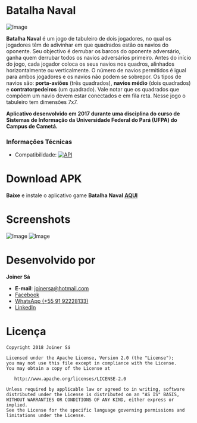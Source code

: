 # Batalha Naval
![Image]()

**Batalha Naval** é um jogo de tabuleiro de dois jogadores, no qual os jogadores têm de adivinhar em que quadrados estão os navios do oponente. Seu objectivo é derrubar os barcos do oponente adversário, ganha quem derrubar todos os navios adversários primeiro. Antes do início do jogo, cada jogador coloca os seus navios nos quadros, alinhados horizontalmente ou verticalmente. O número de navios permitidos é igual para ambos jogadores e os navios não podem se sobrepor.
Os tipos de navios são: **porta-aviões** (três quadrados), **navios médio** (dois quadrados) e **contratorpedeiros** (um quadrado). Vale notar que os quadrados que compõem um navio devem estar conectados e em fila reta. Nesse jogo o tabuleiro tem dimensões 7x7.

**Aplicativo desenvolvido em 2017 durante uma disciplina do curso de Sistemas de Informação da Universidade Federal do Pará (UFPA) do Campus de Cametá.**

### Informações Técnicas
- Compatibilidade: [![API](https://img.shields.io/badge/API-15%2B-green.svg?style=flat)](https://android-arsenal.com/api?level=14)

# Download APK
**Baixe** e instale o aplicativo game **Batalha Naval** **[AQUI]()**

# Screenshots
![Image]()
![Image]()

# Desenvolvido por
   **Joiner Sá**

* **E-mail**: <joinersa@hotmail.com>
* [Facebook](https://www.facebook.com/joiner.sa)
* [WhatsApp (+55 91 92228133)](https://api.whatsapp.com/send?phone=+559192228133)
* [LinkedIn](https://www.linkedin.com/in/joiner-s%C3%A1-367342b7/)

# Licença

    Copyright 2018 Joiner Sá

    Licensed under the Apache License, Version 2.0 (the "License");
    you may not use this file except in compliance with the License.
    You may obtain a copy of the License at

       http://www.apache.org/licenses/LICENSE-2.0

    Unless required by applicable law or agreed to in writing, software
    distributed under the License is distributed on an "AS IS" BASIS,
    WITHOUT WARRANTIES OR CONDITIONS OF ANY KIND, either express or implied.
    See the License for the specific language governing permissions and
    limitations under the License.

